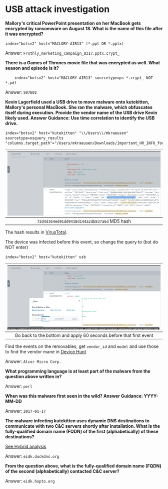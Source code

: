 # USB attack investigation

**Mallory's critical PowerPoint presentation on her MacBook gets encrypted by ransomware on August 18. What is the name of this file after it was encrypted?**

    index="botsv2" host="MACLORY-AIR13" (*.ppt OR *.pptx)
	
Answer: `Frothly_marketing_campaign_Q317.pptx.crypt_`

**There is a Games of Thrones movie file that was encrypted as well. What season and episode is it?**

        index="botsv2" host="MACLORY-AIR13" sourcetype=ps *.crypt_ NOT *.pdf
	
Answer: `S07E02`

**Kevin Lagerfield used a USB drive to move malware onto kutekitten, Mallory's personal MacBook. She ran the malware, which obfuscates itself during execution. Provide the vendor name of the USB drive Kevin likely used. Answer Guidance: Use time correlation to identify the USB drive.**

    index="botsv2" host="kutekitten" "\\/Users\\/mkraeusen" sourcetype=osquery_results "columns.target_path"="/Users/mkraeusen/Downloads/Important_HR_INFO_for_mkraeusen"

| ![Results](../../_static/images/splunk-usb.png)
|:--:|
| `72d4d364ed91dd9418d144a2db837a6d` MD5 hash |

The hash results in [VirusTotal](https://www.virustotal.com/gui/file/befa9bfe488244c64db096522b4fad73fc01ea8c4cd0323f1cbdee81ba008271).

The device was infected before this event, so change the query to (but do NOT enter) 

    index="botsv2" host="kutekitten" usb

| ![Results](../../_static/images/splunk-usb2.png)
|:--:|
| Go back to the bottom and apply 60 seconds before that first event |

Find the events on the removables, get `vendor_id` and `model` and use those to find the vendor mane in 
[Device Hunt](https://devicehunt.com/)

Answer: `Alcor Micro Corp.`

**What programming language is at least part of the malware from the question above written in?**

Answer: `perl`

**When was this malware first seen in the wild? Answer Guidance: YYYY-MM-DD**

Answer: `2017-01-17`

**The malware infecting kutekitten uses dynamic DNS destinations to communicate with two C&C servers shortly after installation. What is the fully-qualified domain name (FQDN) of the first (alphabetically) of these destinations?**

[See Hybrid analysis](https://www.hybrid-analysis.com/sample/befa9bfe488244c64db096522b4fad73fc01ea8c4cd0323f1cbdee81ba008271?environmentId=300)
	
Answer: `eidk.duckdns.org`

**From the question above, what is the fully-qualified domain name (FQDN) of the second (alphabetically) contacted C&C server?**

Answer: `eidk.hopto.org`
